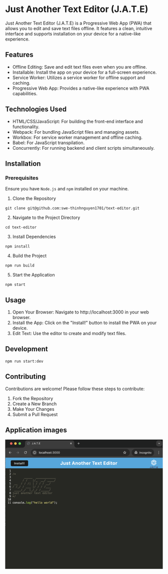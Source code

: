 # Just Another Text Editor (J.A.T.E)
Just Another Text Editor (J.A.T.E) is a Progressive Web App (PWA) that allows you to edit and save text files offline. It features a clean, intuitive interface and supports installation on your device for a native-like experience.
## Features
* Offline Editing: Save and edit text files even when you are offline.
* Installable: Install the app on your device for a full-screen experience.
* Service Worker: Utilizes a service worker for offline support and caching.
* Progressive Web App: Provides a native-like experience with PWA capabilities.
## Technologies Used
* HTML/CSS/JavaScript: For building the front-end interface and functionality.
* Webpack: For bundling JavaScript files and managing assets.
* Workbox: For service worker management and offline caching.
* Babel: For JavaScript transpilation.
* Concurrently: For running backend and client scripts simultaneously.
## Installation
### Prerequisites
Ensure you have ```Node.js``` and ```npm``` installed on your machine.
1. Clone the Repository
```
git clone git@github.com:swe-thinhnguyen1701/text-editor.git
```

2. Navigate to the Project Directory
```
cd text-editor
```

3. Install Dependencies
```
npm install
```

4. Build the Project
```
npm run build
```

5. Start the Application
```
npm start
```

## Usage
1. Open Your Browser: Navigate to http://localhost:3000 in your web browser.
2. Install the App: Click on the "Install!" button to install the PWA on your device.
3. Edit Text: Use the editor to create and modify text files.

## Development
```
npm run start:dev
```

## Contributing
Contributions are welcome! Please follow these steps to contribute:

1. Fork the Repository
2. Create a New Branch
3. Make Your Changes
4. Submit a Pull Request

## Application images
![alt text](image.png)